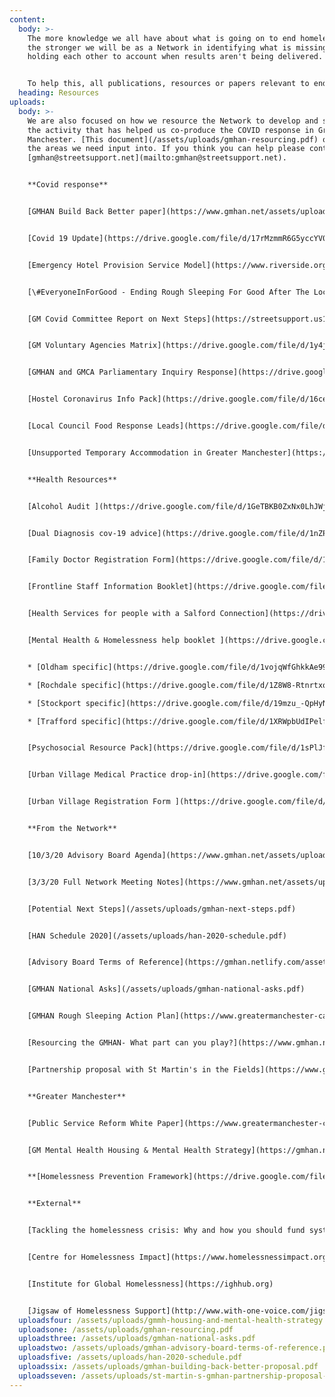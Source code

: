```yaml
---
content:
  body: >-
    The more knowledge we all have about what is going on to end homelessness,
    the stronger we will be as a Network in identifying what is missing and
    holding each other to account when results aren't being delivered. 


    To help this, all publications, resources or papers relevant to ending homelessness in Greater Manchester will be published here. If you think anything is missing, contact us at [info@gmhan.net](mailto:info@gmhan.net).
  heading: Resources
uploads:
  body: >-
    We are also focused on how we resource the Network to develop and sustain
    the activity that has helped us co-produce the COVID response in Greater
    Manchester. [This document](/assets/uploads/gmhan-resourcing.pdf) outlines
    the areas we need input into. If you think you can help please contact
    [gmhan@streetsupport.net](mailto:gmhan@streetsupport.net). 


    **Covid response**


    [GMHAN Build Back Better paper](https://www.gmhan.net/assets/uploads/gmhan-building-back-better-proposal.pdf)


    [Covid 19 Update](https://drive.google.com/file/d/17rMzmmR6G5yccYV0tlPrydlwSrhjAPwj/view?usp=sharing) (Manchester City Council)


    [Emergency Hotel Provision Service Model](https://www.riverside.org.uk/wp-content/uploads/2020/04/Emergency-hotel-provision-service-model-FINAL.pdf) and [Interim Evaluation](https://www.riverside.org.uk/manchester-emergency-accommodation-evaluation/) (Riverside)


    [\#EveryoneInForGood - Ending Rough Sleeping For Good After The Lockdown](https://www.homeless.org.uk/connect/blogs/2020/may/18/everyoneinforgood-%E2%80%93-ending-rough-sleeping-for-good-after-lockdown) (Homeless Link)


    [GM Covid Committee Report on Next Steps](https://streetsupport.us12.list-manage.com/track/click?u=da9a1d4bb2b1a69a981456972&id=d2362eeb41&e=80e23c30ae) (GMCA)


    [GM Voluntary Agencies Matrix](https://drive.google.com/file/d/1y4jHihWsXCF2Zup25z03uupYAKX3KlR_/view?usp=sharing) 


    [GMHAN and GMCA Parliamentary Inquiry Response](https://drive.google.com/file/d/1esrVGfipEFYOg9UuCyKqKV4WbY8Jh-7I/view?usp=sharing)


    [Hostel Coronavirus Info Pack](https://drive.google.com/file/d/16celNlOsddl-7HmzuSER4qbu8t2HV6z3/view?usp=sharing) (NHS)


    [Local Council Food Response Leads](https://drive.google.com/file/d/11RM_B7NEMuzU5BCHP2vgKW09q3f0JBNi/view?usp=sharing)


    [Unsupported Temporary Accommodation in Greater Manchester](https://drive.google.com/file/d/1xoVmsPLDHbiiJt-qhkkn-JNDvU-Iaqre/view?usp=sharing) (JustLife)


    **Health Resources**


    [Alcohol Audit ](https://drive.google.com/file/d/1GeTBKB0ZxNx0LhJWj1MgV_MwxYOiU_fg/view?usp=sharing)(Salford PCT)


    [Dual Diagnosis cov-19 advice](https://drive.google.com/file/d/1nZP6F7Km5rwMm8d5NreyNYfiqM_DOg39/view?usp=sharing)


    [Family Doctor Registration Form](https://drive.google.com/file/d/1ocGoNwxspQ0hWRFNPUSIv8Ogkq3VMVh4/view?usp=sharing) (NHS)


    [Frontline Staff Information Booklet](https://drive.google.com/file/d/1dWUAMiU9MAjC-nXOzuAvA-KJbIxUBcet/view?usp=sharing) (NHS)


    [Health Services for people with a Salford Connection](https://drive.google.com/file/d/1-X_sw69xlI1Sxl72q80wfVFRZe1UORPI/view?usp=sharing) (Salford PCT)


    [Mental Health & Homelessness help booklet ](https://drive.google.com/file/d/1_72BrxpRAR9pU3kpGnGyiEHeP5KhezM-/view?usp=sharing)(GMMH)


    * [Oldham specific](https://drive.google.com/file/d/1vojqWfGhkkAe99-JoSkrL6J5DWihS2D9/view?usp=sharing)

    * [Rochdale specific](https://drive.google.com/file/d/1Z8W8-RtnrtxoC_OS8-1BEMjezWUJbw5V/view?usp=sharing)

    * [Stockport specific](https://drive.google.com/file/d/19mzu_-QpHyNAALHDDuhe9LnAVEEfa_rR/view?usp=sharing)

    * [Trafford specific](https://drive.google.com/file/d/1XRWpbUdIPelf-7LxnGS3JD9MlJ-gbQoJ/view?usp=sharing)


    [Psychosocial Resource Pack](https://drive.google.com/file/d/1sPlJf4W7EFbrYmsE5BwrIV4zq6iedjUN/view?usp=sharing) (GMMH)


    [Urban Village Medical Practice drop-in](https://drive.google.com/file/d/1mUQs_YfUbLyZZXqcjssvU0yX62WkQAlI/view?usp=sharing) (UVMP)


    [Urban Village Registration Form ](https://drive.google.com/file/d/10lJDbtg_Sq8oAQukORnfj2WM-aGhObgn/view?usp=sharing)(UVMP)


    **From the Network**


    [10/3/20 Advisory Board Agenda](https://www.gmhan.net/assets/uploads/advisory-board-agenda-10.3.20-2.pdf)


    [3/3/20 Full Network Meeting Notes](https://www.gmhan.net/assets/uploads/greater-manchester-homelessness-action-network-3.pdf)


    [Potential Next Steps](/assets/uploads/gmhan-next-steps.pdf)


    [HAN Schedule 2020](/assets/uploads/han-2020-schedule.pdf)


    [Advisory Board Terms of Reference](https://gmhan.netlify.com/assets/uploads/gmhan-advisory-board-terms-of-reference.pdf)


    [GMHAN National Asks](/assets/uploads/gmhan-national-asks.pdf)


    [GMHAN Rough Sleeping Action Plan](https://www.greatermanchester-ca.gov.uk/media/1234/homeless-action-network-strategy.pdf)


    [Resourcing the GMHAN- What part can you play?](https://www.gmhan.net/assets/uploads/gmhan-resourcing.pdf)


    [Partnership proposal with St Martin's in the Fields](https://www.gmhan.net/assets/uploads/st-martin-s-gmhan-partnership-proposal-for-consultation.pdf)


    **Greater Manchester**


    [Public Service Reform White Paper](https://www.greatermanchester-ca.gov.uk/media/1676/greater-manchester-model.pdf)


    [GM Mental Health Housing & Mental Health Strategy](https://gmhan.netlify.com/assets/uploads/gmmh-housing-and-mental-health-strategy.final.pdf)


    **[Homelessness Prevention Framework](https://drive.google.com/file/d/11Sas4ovARPY9LnE_KcwN_hsfbtzEfIhA/view?usp=sharing)**


    **External**


    [Tackling the homelessness crisis: Why and how you should fund systemically (NPC)](https://www.thinknpc.org/resource-hub/tackling-the-homelessness-crisis-why-and-how-you-should-fund-systemically/)


    [Centre for Homelessness Impact](https://www.homelessnessimpact.org)


    [Institute for Global Homelessness](https://ighhub.org)


    [Jigsaw of Homelessness Support](http://www.with-one-voice.com/jigsaw-homeless-support) (With One Voice)
  uploadsfour: /assets/uploads/gmmh-housing-and-mental-health-strategy.final.pdf
  uploadsone: /assets/uploads/gmhan-resourcing.pdf
  uploadsthree: /assets/uploads/gmhan-national-asks.pdf
  uploadstwo: /assets/uploads/gmhan-advisory-board-terms-of-reference.pdf
  uploadsfive: /assets/uploads/han-2020-schedule.pdf
  uploadssix: /assets/uploads/gmhan-building-back-better-proposal.pdf
  uploadsseven: /assets/uploads/st-martin-s-gmhan-partnership-proposal-for-consultation.pdf
---
```

